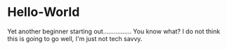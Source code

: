 # Hello-World
Yet another beginner starting out................
You know what? I do not think this is going to go well, I'm just not tech savvy.
